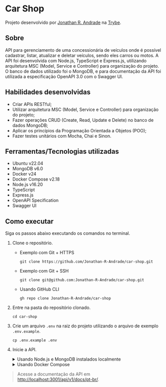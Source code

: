 # Car Shop

Projeto desenvolvido por [Jonathan R. Andrade](https://www.linkedin.com/in/jonathan-r-andrade/) na [Trybe](https://www.betrybe.com/).

## Sobre

API para gerenciamento de uma concessionária de veículos onde é possível cadastrar, listar, atualizar e deletar veículos, sendo eles carros ou motos. A API foi desenvolvida com Node.js, TypeScript e Express.js, utilizando arquitetura MSC (Model, Service e Controller) para organização do projeto. O banco de dados utilizado foi o MongoDB, e para documentação da API foi utilizada a especificação OpenAPI 3.0 com o Swagger UI.

## Habilidades desenvolvidas

- Criar APIs RESTful;
- Utilizar arquitetura MSC (Model, Service e Controller) para organização do projeto;
- Fazer operações CRUD (Create, Read, Update e Delete) no banco de dados MongoDB;
- Aplicar os princípios da Programação Orientada a Objetos (POO);
- Fazer testes unitários com Mocha, Chai e Sinon.

## Ferramentas/Tecnologias utilizadas

- Ubuntu v22.04
- MongoDB v6.0
- Docker v24
- Docker Compose v2.18
- Node.js v16.20
- TypeScript
- Express.js
- OpenAPI Specification
- Swagger UI

## Como executar

Siga os passos abaixo executando os comandos no terminal.

1. Clone o repositório.

   - Exemplo com Git + HTTPS
     ```
     git clone https://github.com/Jonathan-R-Andrade/car-shop.git
     ```
   - Exemplo com Git + SSH
     ```
     git clone git@github.com:Jonathan-R-Andrade/car-shop.git
     ```
   - Usando GitHub CLI
     ```
     gh repo clone Jonathan-R-Andrade/car-shop
     ```

2. Entre na pasta do repositório clonado.

   ```
   cd car-shop
   ```

3. Crie um arquivo `.env` na raiz do projeto utilizando o arquivo de exemplo `.env.example`.

   ```
   cp .env.example .env
   ```

4. Inicie a API.

   <details>
   <summary>Usando Node.js e MongoDB instalados localmente</summary>

   1. Instale as dependências.

      ```
      npm install
      ```

   2. Inicie a API.

      ```
      npm run dev
      ```

   ***

   Para executar os testes unitários, utilize o comando `npm run test` e para executar a cobertura de testes, utilize o comando `npm run test:coverage`.

   </details>

   <details>
   <summary>Usando Docker Compose</summary>

   1. Inicie via Docker Compose.

      ```
      docker compose up -d
      ```

   ***

   Para executar os testes unitários, utilize o comando `docker exec -t car_shop npm run test` e para executar a cobertura de testes, utilize o comando `docker exec -t car_shop npm run test:coverage`.

   </details>

> Acesse a documentação da API em [http://localhost:3001/api/v1/docs/pt-br/](http://localhost:3001/api/v1/docs/pt-br/).
